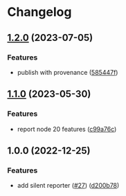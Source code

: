 # Changelog

## [1.2.0](https://github.com/MoLow/reporters/compare/silent-v1.1.0...silent-v1.2.0) (2023-07-05)


### Features

* publish with provenance ([585447f](https://github.com/MoLow/reporters/commit/585447f194702332f831aa9ab405be4861a61245))

## [1.1.0](https://github.com/MoLow/reporters/compare/silent-v1.0.0...silent-v1.1.0) (2023-05-30)


### Features

* report node 20 features ([c99a76c](https://github.com/MoLow/reporters/commit/c99a76c0f6bef75abb2c053c82c88448b0c82690))

## 1.0.0 (2022-12-25)


### Features

* add silent reporter ([#27](https://github.com/MoLow/reporters/issues/27)) ([d200b78](https://github.com/MoLow/reporters/commit/d200b7878384a2b8c930789418286d884eb49292))
